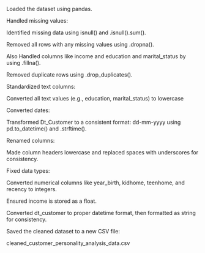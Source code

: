 Loaded the dataset using pandas.

Handled missing values:

Identified missing data using  isnull() and .isnull().sum().

Removed all rows with any missing values using .dropna().

Also Handled columns like income and education and marital_status by using .fillna().

Removed duplicate rows using .drop_duplicates().

Standardized text columns:

Converted all text values (e.g., education, marital_status) to lowercase 

Converted dates:

Transformed Dt_Customer to a consistent format: dd-mm-yyyy using pd.to_datetime() and .strftime().

Renamed columns:

Made column headers lowercase and replaced spaces with underscores for consistency.

Fixed data types:

Converted numerical columns like year_birth, kidhome, teenhome, and recency to integers.

Ensured income is stored as a float.

Converted dt_customer to proper datetime format, then formatted as string for consistency.

Saved the cleaned dataset to a new CSV file:

 cleaned_customer_personality_analysis_data.csv

